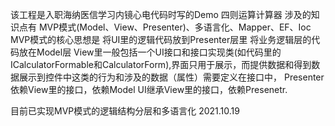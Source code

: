该工程是入职海纳医信学习内镜心电代码时写的Demo 四则运算计算器
涉及的知识点有 MVP模式(Model、View、Presenter)、多语言化、Mapper、EF、Ioc
MVP模式的核心思想是 将UI里的逻辑代码放到Presenter层里 将业务逻辑层的代码放在Model层 
View里一般包括一个UI接口和接口实现类(如代码里的ICalculatorFormable和CalculatorForm),界面只用于展示，而提供数据和得到数据展示到控件中这类的行为和涉及的数据（属性）需要定义在接口中，
Presenter依赖View里的接口，依赖Model
UI继承View里的接口，依赖Presenetr.

目前已实现MVP模式的逻辑结构分层和多语言化 2021.10.19